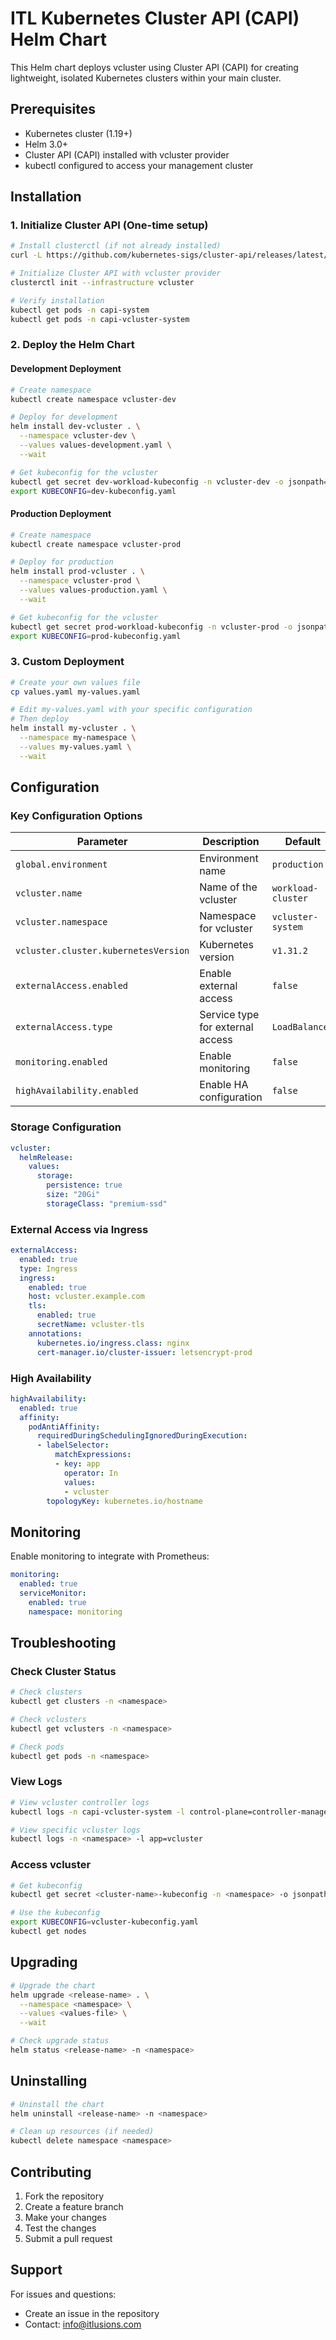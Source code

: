 # ITL Kubernetes Cluster API (CAPI) Helm Chart

This Helm chart deploys vcluster using Cluster API (CAPI) for creating lightweight, isolated Kubernetes clusters within your main cluster.

## Prerequisites

- Kubernetes cluster (1.19+)
- Helm 3.0+
- Cluster API (CAPI) installed with vcluster provider
- kubectl configured to access your management cluster

## Installation

### 1. Initialize Cluster API (One-time setup)

```bash
# Install clusterctl (if not already installed)
curl -L https://github.com/kubernetes-sigs/cluster-api/releases/latest/download/clusterctl-windows-amd64.exe -o clusterctl.exe

# Initialize Cluster API with vcluster provider
clusterctl init --infrastructure vcluster

# Verify installation
kubectl get pods -n capi-system
kubectl get pods -n capi-vcluster-system
```

### 2. Deploy the Helm Chart

#### Development Deployment

```bash
# Create namespace
kubectl create namespace vcluster-dev

# Deploy for development
helm install dev-vcluster . \
  --namespace vcluster-dev \
  --values values-development.yaml \
  --wait

# Get kubeconfig for the vcluster
kubectl get secret dev-workload-kubeconfig -n vcluster-dev -o jsonpath='{.data.kubeconfig}' | base64 -d > dev-kubeconfig.yaml
export KUBECONFIG=dev-kubeconfig.yaml
```

#### Production Deployment

```bash
# Create namespace
kubectl create namespace vcluster-prod

# Deploy for production
helm install prod-vcluster . \
  --namespace vcluster-prod \
  --values values-production.yaml \
  --wait

# Get kubeconfig for the vcluster
kubectl get secret prod-workload-kubeconfig -n vcluster-prod -o jsonpath='{.data.kubeconfig}' | base64 -d > prod-kubeconfig.yaml
export KUBECONFIG=prod-kubeconfig.yaml
```

### 3. Custom Deployment

```bash
# Create your own values file
cp values.yaml my-values.yaml

# Edit my-values.yaml with your specific configuration
# Then deploy
helm install my-vcluster . \
  --namespace my-namespace \
  --values my-values.yaml \
  --wait
```

## Configuration

### Key Configuration Options

| Parameter | Description | Default |
|-----------|-------------|---------|
| `global.environment` | Environment name | `production` |
| `vcluster.name` | Name of the vcluster | `workload-cluster` |
| `vcluster.namespace` | Namespace for vcluster | `vcluster-system` |
| `vcluster.cluster.kubernetesVersion` | Kubernetes version | `v1.31.2` |
| `externalAccess.enabled` | Enable external access | `false` |
| `externalAccess.type` | Service type for external access | `LoadBalancer` |
| `monitoring.enabled` | Enable monitoring | `false` |
| `highAvailability.enabled` | Enable HA configuration | `false` |

### Storage Configuration

```yaml
vcluster:
  helmRelease:
    values:
      storage:
        persistence: true
        size: "20Gi"
        storageClass: "premium-ssd"
```

### External Access via Ingress

```yaml
externalAccess:
  enabled: true
  type: Ingress
  ingress:
    enabled: true
    host: vcluster.example.com
    tls:
      enabled: true
      secretName: vcluster-tls
    annotations:
      kubernetes.io/ingress.class: nginx
      cert-manager.io/cluster-issuer: letsencrypt-prod
```

### High Availability

```yaml
highAvailability:
  enabled: true
  affinity:
    podAntiAffinity:
      requiredDuringSchedulingIgnoredDuringExecution:
      - labelSelector:
          matchExpressions:
          - key: app
            operator: In
            values:
            - vcluster
        topologyKey: kubernetes.io/hostname
```

## Monitoring

Enable monitoring to integrate with Prometheus:

```yaml
monitoring:
  enabled: true
  serviceMonitor:
    enabled: true
    namespace: monitoring
```

## Troubleshooting

### Check Cluster Status

```bash
# Check clusters
kubectl get clusters -n <namespace>

# Check vclusters
kubectl get vclusters -n <namespace>

# Check pods
kubectl get pods -n <namespace>
```

### View Logs

```bash
# View vcluster controller logs
kubectl logs -n capi-vcluster-system -l control-plane=controller-manager

# View specific vcluster logs
kubectl logs -n <namespace> -l app=vcluster
```

### Access vcluster

```bash
# Get kubeconfig
kubectl get secret <cluster-name>-kubeconfig -n <namespace> -o jsonpath='{.data.kubeconfig}' | base64 -d > vcluster-kubeconfig.yaml

# Use the kubeconfig
export KUBECONFIG=vcluster-kubeconfig.yaml
kubectl get nodes
```

## Upgrading

```bash
# Upgrade the chart
helm upgrade <release-name> . \
  --namespace <namespace> \
  --values <values-file> \
  --wait

# Check upgrade status
helm status <release-name> -n <namespace>
```

## Uninstalling

```bash
# Uninstall the chart
helm uninstall <release-name> -n <namespace>

# Clean up resources (if needed)
kubectl delete namespace <namespace>
```

## Contributing

1. Fork the repository
2. Create a feature branch
3. Make your changes
4. Test the changes
5. Submit a pull request

## Support

For issues and questions:
- Create an issue in the repository
- Contact: info@itlusions.com
